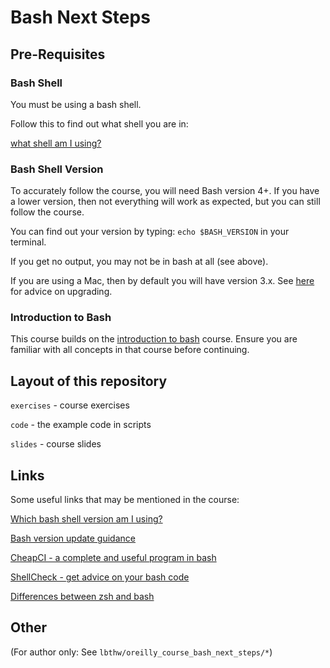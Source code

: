 # Bash Next Steps

## Pre-Requisites

### Bash Shell

You must be using a bash shell.

Follow this to find out what shell you are in:

[what shell am I using?](https://www.cyberciti.biz/tips/how-do-i-find-out-what-shell-im-using.html)

### Bash Shell Version

To accurately follow the course, you will need Bash version 4+. If you have a lower version, then not everything will work as expected, but you can still follow the course.

You can find out your version by typing: `echo $BASH_VERSION` in your terminal.

If you get no output, you may not be in bash at all (see above).

If you are using a Mac, then by default you will have version 3.x. See [here](https://apple.stackexchange.com/questions/193411/update-bash-to-version-4-0-on-osx) for advice on upgrading.

### Introduction to Bash

This course builds on the [introduction to bash](https://github.com/ianmiell/introduction-to-bash) course. Ensure you are familiar with all concepts in that course before continuing.

## Layout of this repository

`exercises` - course exercises

`code`      - the example code in scripts

`slides`    - course slides


## Links

Some useful links that may be mentioned in the course:

[Which bash shell version am I using?](https://www.cyberciti.biz/tips/how-do-i-find-out-what-shell-im-using.html)

[Bash version update guidance](https://apple.stackexchange.com/questions/193411/update-bash-to-version-4-0-on-osx)

[CheapCI - a complete and useful program in bash](https://github.com/ianmiell/cheapci)

[ShellCheck - get advice on your bash code](http://www.shellcheck.net)

[Differences between zsh and bash](https://www.quora.com/What-is-the-difference-between-bash-and-zsh)

## Other

(For author only: See `lbthw/oreilly_course_bash_next_steps/*`)
